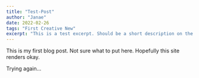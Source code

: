 ```yaml
---
title: "Test-Post"
author: "Janae"
date: 2022-02-26
tags: "First Creative New"
excerpt: "This is a test excerpt. Should be a short description on the main blog page showing a preview of the blog post."
---
```


This is my first blog post. Not sure what to put here. Hopefully this site renders okay.

Trying again...
